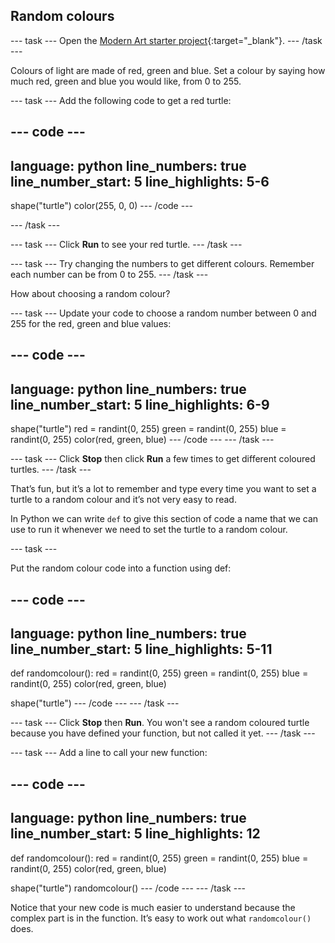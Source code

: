 ## Random colours

--- task ---
Open the [Modern Art starter project](https://editor.raspberrypi.org/en/projects/modern-art-starter){:target="_blank"}. 
--- /task ---

Colours of light are made of red, green and blue. Set a colour by saying how much red, green and blue you would like, from 0 to 255. 


--- task ---
Add the following code to get a red turtle:

--- code ---
---
language: python
line_numbers: true
line_number_start: 5
line_highlights: 5-6
---
shape("turtle")
color(255, 0, 0)
--- /code ---

--- /task ---

--- task ---
Click **Run** to see your red turtle.
--- /task ---

--- task ---
Try changing the numbers to get different colours. Remember each number can be from 0 to 255. 
--- /task ---

How about choosing a random colour?

--- task ---
Update your code to choose a random number between 0 and 255 for the red, green and blue values:

--- code ---
---
language: python
line_numbers: true
line_number_start: 5
line_highlights: 6-9
---
shape("turtle")
red = randint(0, 255)
green = randint(0, 255)
blue = randint(0, 255)
color(red, green, blue)
--- /code ---
--- /task ---

--- task ---
Click **Stop** then click **Run** a few times to get different coloured turtles.
--- /task ---



That’s fun, but it’s a lot to remember and type every time you want to set a turtle to a random colour and it’s not very easy to read. 

In Python we can write `def` to give this section of code a name that we can use to run it whenever we need to set the turtle to a random colour. 


--- task ---

Put the random colour code into a function using def:

--- code ---
---
language: python
line_numbers: true
line_number_start: 5
line_highlights: 5-11
---
def randomcolour():
    red = randint(0, 255)
    green = randint(0, 255)
    blue = randint(0, 255)
    color(red, green, blue)

shape("turtle")
--- /code ---
--- /task ---

--- task ---
Click **Stop** then **Run**. You won't see a random coloured turtle because you have defined your function, but not called it yet. 
--- /task ---

--- task ---
Add a line to call your new function:
  
--- code ---
---
language: python
line_numbers: true
line_number_start: 5
line_highlights: 12
---
def randomcolour():
    red = randint(0, 255)
    green = randint(0, 255)
    blue = randint(0, 255)
    color(red, green, blue)

shape("turtle")
randomcolour()
--- /code ---
--- /task ---

Notice that your new code is much easier to understand because the complex part is in the function. It’s easy to work out what `randomcolour()` does.

  


